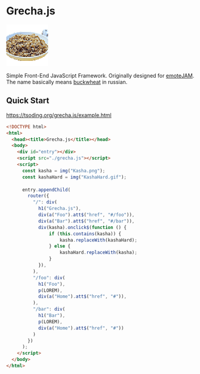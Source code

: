 # Grecha.js

![KashaHard](KashaHard.gif)

Simple Front-End JavaScript Framework. Originally designed for [emoteJAM](https://github.com/tsoding/emoteJAM). The name basically means [buckwheat](https://en.wikipedia.org/wiki/Buckwheat) in russian.

## Quick Start

https://tsoding.org/grecha.js/example.html

```html
<!DOCTYPE html>
<html>
  <head><title>Grecha.js</title></head>
  <body>
    <div id="entry"></div>
    <script src="./grecha.js"></script>
    <script>
      const kasha = img("Kasha.png");
      const kashaHard = img("KashaHard.gif");

      entry.appendChild(
        router({
          "/": div(
            h1("Grecha.js"),
            div(a("Foo").att$("href", "#/foo")),
            div(a("Bar").att$("href", "#/bar")),
            div(kasha).onclick$(function () {
                if (this.contains(kasha)) {
                    kasha.replaceWith(kashaHard);
                } else {
                    kashaHard.replaceWith(kasha);
                }
            }),
          ),
          "/foo": div(
            h1("Foo"),
            p(LOREM),
            div(a("Home").att$("href", "#")),
          ),
          "/bar": div(
            h1("Bar"),
            p(LOREM),
            div(a("Home").att$("href", "#"))
          )
        })
      );
    </script>
  </body>
</html>
```
